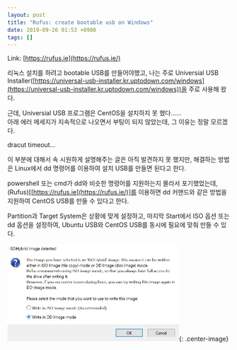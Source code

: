 ```yaml
---
layout: post
title: "Rufus: create bootable usb on Windows"
date: 2019-09-26 01:53 +0900
tags: []
---
```


Link: [https://rufus.ie](https://rufus.ie/)

리눅스 설치를 하려고 bootable USB를 만들어야했고, 나는 주로 Universial USB Installer([https://universal-usb-installer.kr.uptodown.com/windows](https://universal-usb-installer.kr.uptodown.com/windows))을 주로 사용해 왔다.  

근데, Universial USB 프로그램은 CentOS을 설치하지 못 했다......  
아래 에러 메세지가 지속적으로 나오면서 부팅이 되지 않았는데, 그 이유는 정말 모르겠다.  

dracut timeout...

이 부분에 대해서 속 시원하게 설명해주는 글은 아직 발견하지 못 했지만,
해결하는 방법은 Linux에서 dd 명령어를 이용하여 설치 USB를 만들면 된다고 한다.

powershell 또는 cmd가 dd와 비슷한 명령어를 지원하는지 몰라서 포기했었는데,
(Rufus)[[https://rufus.ie](https://rufus.ie/)]를 이용하면 dd 커맨드와 같은 방법을 지원하여 CentOS USB를 만들 수 있다고 한다.  


Partition과 Target System은 상황에 맞게 설정하고, 마지막 Start에서 ISO 옵션 또는 dd 옵션을 설정하여, Ubuntu USB와 CentOS USB를 동시에 필요에 맞춰 만들 수 있다.  

![Rufus dd command](/assets/rufus01.png){: .center-image}